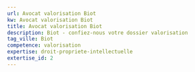 ```yaml
---
url: Avocat valorisation Biot
kw: Avocat valorisation Biot
title: Avocat valorisation Biot
description: Biot - confiez-nous votre dossier valorisation
tag_ville: Biot
competence: valorisation
expertise: droit-propriete-intellectuelle
extertise_id: 2
---
```

